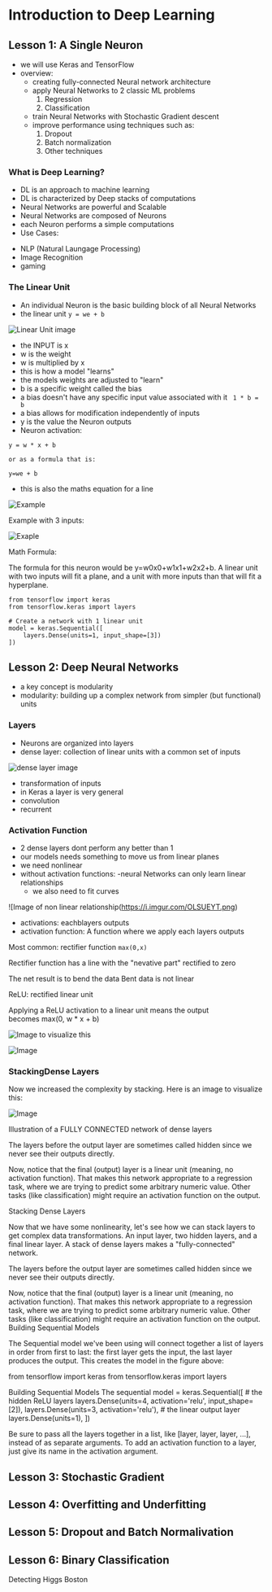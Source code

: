 # Introduction to Deep Learning 

## Lesson 1: A Single Neuron
* we will use Keras and TensorFlow 
* overview: 
    - creating fully-connected Neural network architecture 
    - apply Neural Networks to 2 classic ML problems
      1. Regression
      2. Classification 
    - train Neural Networks with Stochastic Gradient descent
    - improve performance using techniques such as:
       1. Dropout
       2. Batch normalization
       3. Other techniques 
### What is Deep Learning? 
* DL is an approach to machine learning 
* DL is characterized by Deep stacks of computations
* Neural Networks are powerful and Scalable
* Neural Networks are composed of Neurons
* each Neuron performs a simple computations 
* Use Cases:
- NLP (Natural Laungage Processing) 
- Image Recognition 
- gaming

### The Linear Unit
* An individual Neuron is the basic building block of all Neural Networks
* the linear unit 
``` y = we + b ```

![Linear Unit image](https://github.com/EO4wellness/T-I-L/blob/main/AI-ML-NLP/Kaggle/Images/mfOlDR6.png)


* the INPUT is x
* w is the weight
* w is multiplied by x
* this is how a model "learns"
* the models weights are adjusted to "learn"
* b is a specific weight called the bias
* a bias doesn't have any specific input value associated with it 
``` 1 * b = b```
* a bias allows for modification independently of inputs
* y is the value the Neuron outputs
* Neuron activation:  
```
y = w * x + b

or as a formula that is:

y=we + b
```
* this is also the maths equation for a line 

![Example](https://i.imgur.com/yjsfFvY.png)

Example with 3 inputs: 

![Exaple](https://i.imgur.com/vyXSnlZ.png)

Math Formula: 

The formula for this neuron would be y=w0x0+w1x1+w2x2+b. A linear unit with two inputs will fit a plane, and a unit with more inputs than that will fit a hyperplane.

```
from tensorflow import keras
from tensorflow.keras import layers

# Create a network with 1 linear unit
model = keras.Sequential([
    layers.Dense(units=1, input_shape=[3])
])

```


## Lesson 2: Deep Neural Networks
* a key concept is modularity 
* modularity:  building up a complex network from simpler (but functional) 
 units

### Layers
* Neurons are organized into layers
* dense layer: collection of linear units with a common set of inputs

![dense layer image](https://i.imgur.com/2MA4iMV.png)

* transformation of inputs
* in Keras a layer is very general 
* convolution
* recurrent

### Activation Function
* 2 dense layers dont perform any better than 1
* our models needs something to move us from linear planes
* we need nonlinear 
* without activation functions: 
   -neural Networks can only learn linear relationships 
   - we also need to fit curves

![Image of non linear relationship(https://i.imgur.com/OLSUEYT.png)

* activations: eachblayers outputs
* activation function: 
 A function where we apply each layers outputs

Most common: rectifier function ```max(0,x)```

Rectifier function has a line with the "nevative part" rectified to zero

The net result is to bend the data
Bent data is not linear

ReLU: rectified linear unit

Applying a ReLU activation to a linear unit means the output becomes max(0, w * x + b)

![Image to visualize this](https://i.imgur.com/aeIyAlF.png)

![Image](https://i.imgur.com/eFry7Yu.png)

### StackingDense Layers
Now we increased the complexity by stacking.  Here is an image to visualize this: 

![Image](https://i.imgur.com/Y5iwFQZ.png)

Illustration of a FULLY CONNECTED network of dense layers 

The layers before the output layer are sometimes called hidden since we never see their outputs directly.

Now, notice that the final (output) layer is a linear unit (meaning, no activation function). That makes this network appropriate to a regression task, where we are trying to predict some arbitrary numeric value. Other tasks (like classification) might require an activation function on the output.


Stacking Dense Layers

Now that we have some nonlinearity, let's see how we can stack layers to get complex data transformations.
An input layer, two hidden layers, and a final linear layer.
A stack of dense layers makes a "fully-connected" network.

The layers before the output layer are sometimes called hidden since we never see their outputs directly.

Now, notice that the final (output) layer is a linear unit (meaning, no activation function). That makes this network appropriate to a regression task, where we are trying to predict some arbitrary numeric value. Other tasks (like classification) might require an activation function on the output.
Building Sequential Models

The Sequential model we've been using will connect together a list of layers in order from first to last: the first layer gets the input, the last layer produces the output. This creates the model in the figure above:

from tensorflow import keras
from tensorflow.keras import layers

Building Sequential Models
The sequential model = keras.Sequential([
    # the hidden ReLU layers
    layers.Dense(units=4, activation='relu', input_shape=[2]),
    layers.Dense(units=3, activation='relu'),
    # the linear output layer 
    layers.Dense(units=1),
])

Be sure to pass all the layers together in a list, like [layer, layer, layer, ...], instead of as separate arguments. To add an activation function to a layer, just give its name in the activation argument.


## Lesson 3: Stochastic Gradient

## Lesson 4: Overfitting  and  Underfitting

## Lesson 5: Dropout and Batch Normalivation

## Lesson 6: Binary Classification 

Detecting Higgs Boston
